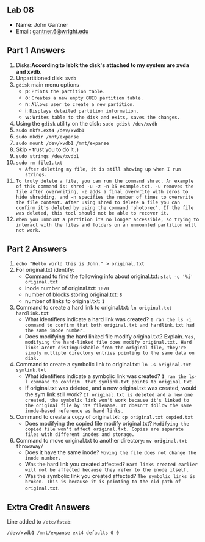 ## Lab 08

- Name: John Gantner
- Email: gantner.6@wright.edu

## Part 1 Answers

1. Disks:**According to lsblk the disk's attached to my system are xvda and xvdb.**
2. Unpartitioned disk: `xvdb`
3. `gdisk` main menu options
   - p: `Prints the partition table.`
   - o: `Creates a new empty GUID partition table.`
   - n: `Allows user to create a new partition.`
   - i: `Displays detailed partition information.`
   - w: `Writes table to the disk and exits, saves the changes.`
4. Using the `gdisk` utility on the disk: `sudo gdisk /dev/xvdb`
5. `sudo mkfs.ext4 /dev/xvdb1`
6. `sudo mkdir /mnt/expanse`
7. `sudo mount /dev/xvdb1 /mnt/expanse`
8. Skip - trust you to do it ;)
9. `sudo strings /dev/xvdb1`
10. `sudo rm file1.txt`
      - `After deleting my file, it is still showing up when I run strings.`
11. `To truly delete a file, you can run the command shred. An example of this command is: shred -u -z -n 35 example.txt. -u removes the file after overwriting, -z adds a final overwrite with zeros to hide shredding, and -n specifies the number of times to overwrite the file content. After using shred to delete a file you can confirm it's deleted by using the command 'photorec'. If the file was deleted, this tool should not be able to recover it.`
12. `When you unmount a partition its no longer accessible, so trying to interact with the files and folders on an unmounted partition will not work.`
## Part 2 Answers

1. `echo "Hello world this is John." > original.txt`
2. For original.txt identify: 
   - Command to find the following info about original.txt: `stat -c '%i' original.txt`
   - inode number of original.txt: `1070`
   - number of blocks storing original.txt: `8`
   - number of links to original.txt: `1`
3. Command to create a hard link to original.txt: `ln original.txt hardlink.txt`
   - What identifiers indicate a hard link was created? `I ran the ls -i command to confirm that both original.txt and hardlink.txt had the same inode number.`
   - Does modifying the hard linked file modify original.txt? Explain. `Yes, modifying the hard-linked file does modify original.txt. Hard links arent distinguishable from the original file, they're simply multiple directory entries pointing to the same data on disk.`
4. Command to create a symbolic link to original.txt: `ln -s original.txt symlink.txt`
   - What identifiers indicate a symbolic link was created? `I ran the ls-l command to confrim  that symlink.txt points to original.txt.`
   - If original.txt was deleted, and a new original.txt was created, would the sym link still work? `If original.txt is deleted and a new one created, the symbolic link won't work because it's linked to the original file by its filename. It doesn't follow the same inode-based reference as hard links.`
5. Command to create a copy of original.txt: `cp original.txt copied.txt`
   - Does modifying the copied file modify original.txt? `Modifying the copied file won't affect original.txt. Copies are separate files with different inodes and storage.`
6. Command to move original.txt to another directory: `mv original.txt throwaway/`
   - Does it have the same inode? `Moving the file does not change the inode number.`
   - Was the hard link you created affected? `Hard links created earlier will not be affected because they refer to the inode itself.`
   - Was the symbolic link you created affected? `The symbolic links is broken. This is because it is pointing to the old path of original.txt`.

## Extra Credit Answers

Line added to `/etc/fstab`:

```
/dev/xvdb1 /mnt/expanse ext4 defaults 0 0
```
